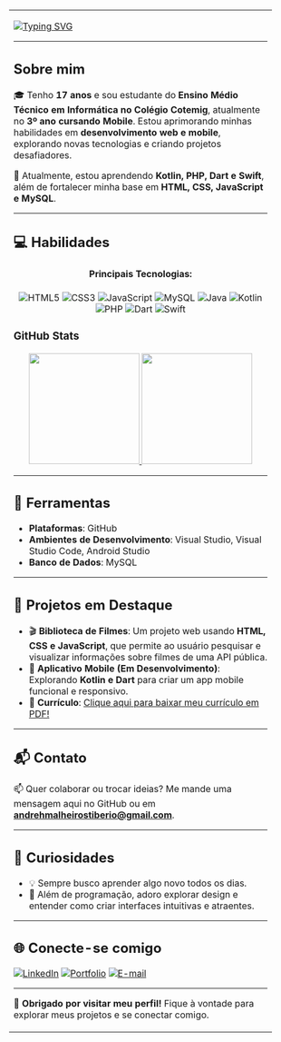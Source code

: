 <table style="width:100%; background-image: url('https://i.imgur.com/7F7uocd.jpg'); background-size: cover; padding: 20px; border-radius: 10px;">

<tr>
<td>

[![Typing SVG](https://readme-typing-svg.demolab.com?font=Fira+Code&pause=1000&color=6793F7&width=435&lines=Ol%C3%A1!%2C+Eu+Sou+o+Andreh+Malheiros.;Bem+Vindo+ao+meu+perfil+no+GitHub!+)](https://git.io/typing-svg)

---

## Sobre mim
🎓 Tenho **17 anos** e sou estudante do **Ensino Médio Técnico em Informática no Colégio Cotemig**, atualmente no **3º ano cursando Mobile**. Estou aprimorando minhas habilidades em **desenvolvimento web e mobile**, explorando novas tecnologias e criando projetos desafiadores.

🌱 Atualmente, estou aprendendo **Kotlin, PHP, Dart e Swift**, além de fortalecer minha base em **HTML, CSS, JavaScript e MySQL**.

---

## 💻 Habilidades

<div align="center">
  <h4>Principais Tecnologias:</h4>
  <img src="https://img.shields.io/badge/HTML5-%23E34F26.svg?&style=for-the-badge&logo=html5&logoColor=white" alt="HTML5"/>
  <img src="https://img.shields.io/badge/CSS3-%231572B6.svg?&style=for-the-badge&logo=css3&logoColor=white" alt="CSS3"/>
  <img src="https://img.shields.io/badge/JavaScript-%23323330.svg?&style=for-the-badge&logo=javascript&logoColor=%23F7DF1E" alt="JavaScript"/>
  <img src="https://img.shields.io/badge/MySQL-%2300f.svg?&style=for-the-badge&logo=mysql&logoColor=white" alt="MySQL"/>
  <img src="https://img.shields.io/badge/Java-%23ED8B00.svg?&style=for-the-badge&logo=java&logoColor=white" alt="Java"/>
  <img src="https://img.shields.io/badge/Kotlin-%237F52FF.svg?&style=for-the-badge&logo=kotlin&logoColor=white" alt="Kotlin"/>
  <img src="https://img.shields.io/badge/PHP-%23777BB4.svg?&style=for-the-badge&logo=php&logoColor=white" alt="PHP"/>
  <img src="https://img.shields.io/badge/Dart-%230175C2.svg?&style=for-the-badge&logo=dart&logoColor=white" alt="Dart"/>
  <img src="https://img.shields.io/badge/Swift-%23FA7343.svg?&style=for-the-badge&logo=swift&logoColor=white" alt="Swift"/>
</div>

### GitHub Stats

<div align="center" style="display: flex; justify-content: center;">
  <a href="(https://github.com/Andreh-Malheiros)">
    <img height="195px" src="https://github-readme-stats.vercel.app/api?username=Andreh-Malheiros&show_icons=true&theme=one_dark_pro&include_all_commits=true&count_private=true"/>
    <img height="195px" src="https://github-readme-stats.vercel.app/api/top-langs/?username=Andreh-Malheiros&layout=compact&langs_count=7&theme=one_dark_pro"/>
  </a>
</div>

---

## 🔧 Ferramentas
- **Plataformas**: GitHub
- **Ambientes de Desenvolvimento**: Visual Studio, Visual Studio Code, Android Studio
- **Banco de Dados**: MySQL

---

## 🚀 Projetos em Destaque
- 🎬 **Biblioteca de Filmes**: Um projeto web usando **HTML, CSS e JavaScript**, que permite ao usuário pesquisar e visualizar informações sobre filmes de uma API pública.
- 📱 **Aplicativo Mobile (Em Desenvolvimento)**: Explorando **Kotlin e Dart** para criar um app mobile funcional e responsivo.
- 📄 **Currículo**: [Clique aqui para baixar meu currículo em PDF!](https://drive.google.com/file/d/1kUkzYGixHmLYUPbVmdVMu9QoqiOtnC26/view?usp=sharing)

---

## 📬 Contato
📫 Quer colaborar ou trocar ideias? Me mande uma mensagem aqui no GitHub ou em **[andrehmalheirostiberio@gmail.com](mailto:andrehmalheirostiberio@gmail.com)**.

---

## 🔎 Curiosidades
- 💡 Sempre busco aprender algo novo todos os dias.
- 📘 Além de programação, adoro explorar design e entender como criar interfaces intuitivas e atraentes.

---

## 🌐 Conecte-se comigo
[![LinkedIn](https://img.shields.io/badge/LinkedIn-%230077B5.svg?&style=for-the-badge&logo=linkedin&logoColor=white)](https://www.linkedin.com/in/andreh-malheiros/)
[![Portfolio](https://img.shields.io/badge/Portfolio-%23FFA500.svg?&style=for-the-badge&logo=firefox&logoColor=white)](https://andreh-malheiros.github.io/Portifolio-2024/)
[![E-mail](https://img.shields.io/badge/Email-%23D14836.svg?&style=for-the-badge&logo=gmail&logoColor=white)](mailto:andrehmalheirostiberio@gmail.com)

---

🎉 **Obrigado por visitar meu perfil!** Fique à vontade para explorar meus projetos e se conectar comigo.

</td>
</tr>
</table>
